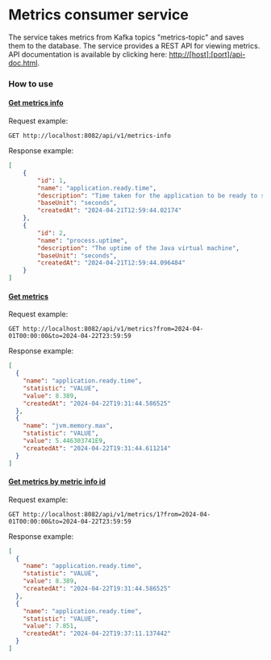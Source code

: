 # Metrics consumer service

The service takes metrics from Kafka topics "metrics-topic" and saves them to the database.
The service provides a REST API for viewing metrics.
API documentation is available by clicking here: [http://[host]:[port]/api-doc.html]().

### How to use

#### <u>Get metrics info</u>

Request example:

```
GET http://localhost:8082/api/v1/metrics-info
```

Response example:

```json
[
    {
        "id": 1,
        "name": "application.ready.time",
        "description": "Time taken for the application to be ready to service requests",
        "baseUnit": "seconds",
        "createdAt": "2024-04-21T12:59:44.02174"
    },
    {
        "id": 2,
        "name": "process.uptime",
        "description": "The uptime of the Java virtual machine",
        "baseUnit": "seconds",
        "createdAt": "2024-04-21T12:59:44.096484"
    }
]
```

#### <u>Get metrics</u>

Request example:

```
GET http://localhost:8082/api/v1/metrics?from=2024-04-01T00:00:00&to=2024-04-22T23:59:59
```

Response example:

```json
[
  {
    "name": "application.ready.time",
    "statistic": "VALUE",
    "value": 8.389,
    "createdAt": "2024-04-22T19:31:44.586525"
  },
  {
    "name": "jvm.memory.max",
    "statistic": "VALUE",
    "value": 5.446303741E9,
    "createdAt": "2024-04-22T19:31:44.611214"
  }
]
```

#### <u>Get metrics by metric info id</u>

Request example:

```
GET http://localhost:8082/api/v1/metrics/1?from=2024-04-01T00:00:00&to=2024-04-22T23:59:59
```

Response example:

```json
[
  {
    "name": "application.ready.time",
    "statistic": "VALUE",
    "value": 8.389,
    "createdAt": "2024-04-22T19:31:44.586525"
  },
  {
    "name": "application.ready.time",
    "statistic": "VALUE",
    "value": 7.851,
    "createdAt": "2024-04-22T19:37:11.137442"
  }
]
```


